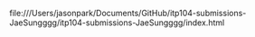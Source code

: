 file:///Users/jasonpark/Documents/GitHub/itp104-submissions-JaeSungggg/itp104-submissions-JaeSungggg/index.html
